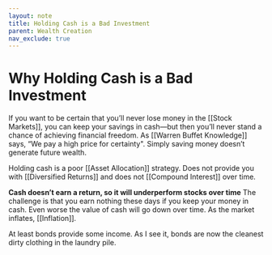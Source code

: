 ```yaml
---
layout: note
title: Holding Cash is a Bad Investment
parent: Wealth Creation
nav_exclude: true
---
```


# Why Holding Cash is a Bad Investment

If you want to be certain that you’ll never lose money in the [[Stock Markets]], you can keep your savings in cash—but then you’ll never stand a chance of achieving financial freedom. As [[Warren Buffet Knowledge]] says, “We pay a high price for certainty". Simply saving money doesn’t generate future wealth.

Holding cash is a poor [[Asset Allocation]] strategy. Does not provide you with [[Diversified Returns]] and does not [[Compound Interest]] over time.

**Cash doesn’t earn a return, so it will underperform stocks over time** The challenge is that you earn nothing these days if you keep your money in cash. Even worse the value of cash will go down over time. As the market inflates, [[Inflation]].

At least bonds provide some income. As I see it, bonds are now the cleanest dirty clothing in the laundry pile.
